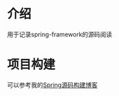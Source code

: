 # 介绍

用于记录spring-framework的源码阅读

# 项目构建

可以参考我的[Spring源码构建博客](http://luyingjie.cn/blog/Java/Spring/Spring源码构建)

